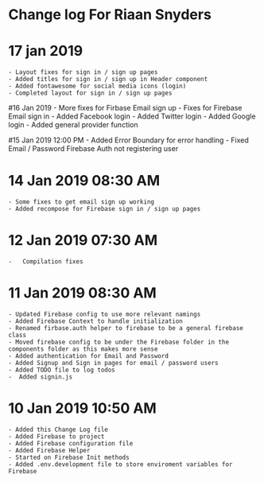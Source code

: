 # Change log For Riaan Snyders
# 17 jan 2019
    - Layout fixes for sign in / sign up pages
    - Added titles for sign in / sign up in Header component
    - Added fontawesome for social media icons (login)
    - Completed layout for sign in / sign up pages
  
#16 Jan 2019 
    - More fixes for Firbase Email sign up
    - Fixes for Firebase Email sign in
    - Added Facebook login
    - Added Twitter login
    - Added Google login
    - Added general provider function

#15 Jan 2019 12:00 PM
    - Added Error Boundary for error handling
    - Fixed Email / Password Firebase Auth not registering user
  
# 14 Jan 2019 08:30 AM
    - Some fixes to get email sign up working
    - Added recompose for Firebase sign in / sign up pages

# 12 Jan 2019 07:30 AM
    -   Compilation fixes
  
# 11 Jan 2019 08:30 AM
    - Updated Firebase config to use more relevant namings
    - Added Firebase Context to handle initialization
    - Renamed firbase.auth helper to firebase to be a general firebase class
    - Moved firebase config to be under the Firebase folder in the components folder as this makes more sense
    - Added authentication for Email and Password
    - Added Signup and Sign in pages for email / password users
    - Added TODO file to log todos
    -  Added signin.js

# 10 Jan 2019 10:50 AM
    - Added this Change Log file
    - Added Firebase to project
    - Added Firebase configuration file
    - Added Firebase Helper
    - Started on Firebase Init methods
    - Added .env.development file to store enviroment variables for Firebase
  
  